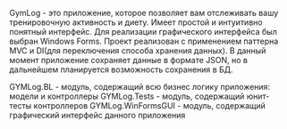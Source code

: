 GymLog - это приложение, которое позволяет вам отслеживать вашу тренировочную активность и диету. Имеет простой и интуитивно понятный интерфейс.
Для реализации графического интерфейса был выбран Windows Forms. Проект реализован с применением паттерна MVC и DI(для переключения способа хранения данных).
В данный момент приложение сохраняет данные в формате JSON, но в дальнейшем планируется возможность сохранения в БД.

GYMLog.BL - модуль, содержащий всю бизнес логику приложения: модели и контроллеры
GYMLog.Tests - модуль, содержащий юнит-тесты контроллеров
GYMLog.WinFormsGUI - модуль, содержащий графический интерфейс данного приложения
